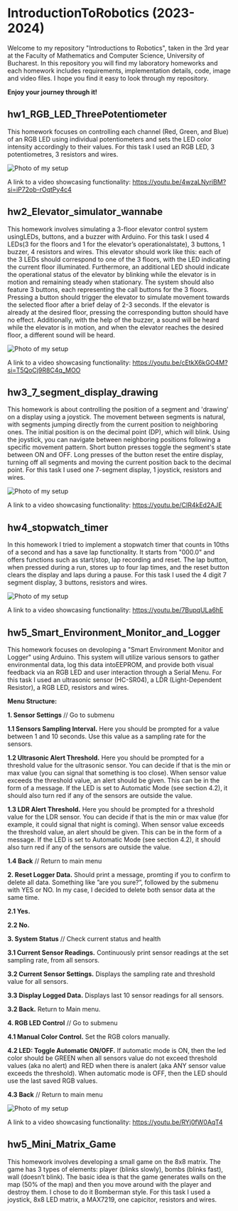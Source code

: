 # IntroductionToRobotics (2023-2024)

Welcome to my repository "Introductions to Robotics", taken in the 3rd year at the Faculty of Mathematics and Computer Science, University of Bucharest. In this repository you will find my laboratory homeworks and each homework includes requirements, implementation details, code, image and video files. I hope you find it easy to look through my repository.

**Enjoy your journey through it!**

## hw1_RGB_LED_ThreePotentiometer
This homework focuses on controlling each channel (Red, Green, and Blue) of an RGB LED using individual potentiometers and sets the LED color intensity accordingly to their values. For this task I used an RGB LED, 3 potentiometres, 3 resistors and wires. 

![Photo of my setup](https://github.com/RuxiC/IntroductionToRobotics/blob/main/Homeworks/RGB%20LED.jpeg?raw=true)

A link to a video showcasing functionality: https://youtu.be/4wzaLNyriBM?si=iP72ob-rOqtPy4c4

## hw2_Elevator_simulator_wannabe
This  homework  involves  simulating  a  3-floor  elevator  control  system  usingLEDs, buttons, and a buzzer with Arduino. For this task I used 4 LEDs(3 for the floors and 1 for the elevator’s operationalstate), 3 buttons, 1 buzzer, 4 resistors and wires.
This elevator should work like this: each of the 3 LEDs should correspond to one of the 3 floors, with the LED indicating the current floor illuminated. Furthermore, an additional LED should indicate the operational status of the elevator by blinking while the elevator is in motion and remaining steady when stationary. The system should also feature 3 buttons, each representing the call buttons for the 3 floors. Pressing a button should trigger the elevator to simulate movement towards the selected floor after a brief delay of 2-3 seconds. If the elevator is already at the desired floor, pressing the corresponding button should have no effect. Additionally, with the help of the buzzer, a sound will be heard while the elevator is in motion, and when the elevator reaches the desired floor, a different sound will be heard.

![Photo of my setup](https://github.com/RuxiC/IntroductionToRobotics/blob/main/Homeworks/Elevator.jpeg?raw=true)

A link to a video showcasing functionality: https://youtu.be/cEtkX6kGO4M?si=T5QoCj9R8C4q_MOO 

## hw3_7_segment_display_drawing
This homework is about controlling the position of a segment and 'drawing' on a display using a joystick. The movement between segments is natural, with segments jumping directly from the current position to neighboring ones. The initial position is on the decimal point (DP), which will blink. Using the joystick, you can navigate between neighboring positions following a specific movement pattern. Short button presses toggle the segment's state between ON and OFF. Long presses of the button reset the entire display, turning off all segments and moving the current position back to the decimal point. For this task I used one 7-segment display, 1 joystick, resistors and wires. 

![Photo of my setup](https://github.com/RuxiC/IntroductionToRobotics/blob/main/Homeworks/7_segment.jpeg?raw=true)

A link to a video showcasing functionality: https://youtu.be/CIR4kEd2AJE

## hw4_stopwatch_timer
In this homework I tried to implement a stopwatch timer that counts in 10ths of a second and has a save lap functionality. It starts from "000.0" and offers functions such as start/stop, lap recording and reset. The lap button, when pressed during a run, stores up to four lap times, and the reset button clears the display and laps during a pause. For this task I used the 4 digit 7 segment display, 3 buttons, resistors and wires.

![Photo of my setup](https://github.com/RuxiC/IntroductionToRobotics/blob/main/Homeworks/stopwatch_timer.jpeg?raw=true)

A link to a video showcasing functionality: https://youtu.be/7BupqULa6hE

## hw5_Smart_Environment_Monitor_and_Logger
This homework focuses on devoloping a "Smart Environment Monitor and Logger" using Arduino. This system will utilize various sensors to gather environmental data, log this data intoEEPROM, and provide both visual feedback via an RGB LED and user interaction through a Serial Menu. For this task I used an ultrasonic sensor (HC-SR04), a LDR (Light-Dependent Resistor), a RGB LED, resistors and wires.

**Menu Structure:**

**1. Sensor Settings** // Go to submenu

   **1.1 Sensors Sampling Interval.** Here you should be prompted for a value between 1 and 10 seconds. Use this value as a sampling rate for the sensors.
   
   **1.2 Ultrasonic Alert Threshold.** Here you should be prompted for a threshold value for the ultrasonic sensor. You can decide if that is the min or max value (you can signal that something is too close). When sensor value exceeds the threshold value,  an alert should be given. This can be in the form of a message. If the LED is set to Automatic Mode (see section 4.2), it should also turn red if any of the sensors are outside the value.
   
   **1.3 LDR Alert Threshold.** Here you should be prompted for a threshold value for the LDR sensor. You can decide if that is the min or max value (for example, it could signal that night is coming). When sensor value exceeds the threshold value, an alert should be given. This can be in the form of a message. If the LED is set to Automatic Mode (see section 4.2), it should also turn red if any of the sensors are outside the value.
   
   **1.4 Back** // Return to main menu
   
**2. Reset Logger Data.** Should print a message, promting if you to confirm to delete all data. Something like ”are you sure?”, followed by the submenu with YES or NO. In my case, I decided to delete both sensor data at the same time.

   **2.1 Yes.**
   
   **2.2 No.**
   
**3. System Status** // Check current status and health

   **3.1 Current Sensor Readings.** Continuously print sensor readings at the set sampling rate, from all sensors.
   
   **3.2 Current Sensor Settings.** Displays  the  sampling  rate  and threshold value for all sensors.
   
   **3.3 Display Logged Data.** Displays last 10 sensor readings for all sensors. 
   
   **3.2 Back.** Return to Main menu.
   
**4. RGB LED Control** // Go to submenu

   **4.1 Manual Color Control.** Set the RGB colors manually.
   
   **4.2 LED: Toggle Automatic ON/OFF.** If  automatic  mode is ON, then the led color should be GREEN when all sensors value do not exceed threshold values (aka no alert) and RED when there is analert (aka ANY sensor value exceeds the threshold). When automatic mode is OFF, then the LED should use the last saved RGB values.
   
   **4.3 Back** // Return to main menu

![Photo of my setup](https://github.com/RuxiC/IntroductionToRobotics/blob/main/Homeworks/Smart_Environment%20Monitor_and_Logger.jpeg?raw=true)

A link to a video showcasing functionality: https://youtu.be/RYj0fW0AqT4 

## hw5_Mini_Matrix_Game

This homework involves developing a small game on the 8x8 matrix. The game has 3 types of elements: player (blinks slowly), bombs (blinks fast), wall (doesn’t blink). The basic idea is that the game generates walls on the map (50% of the map) and then you move around with the player and destroy them. I chose to do it Bomberman style. For this task I used a joystick, 8x8 LED matrix, a MAX7219, one capicitor, resistors and wires.


